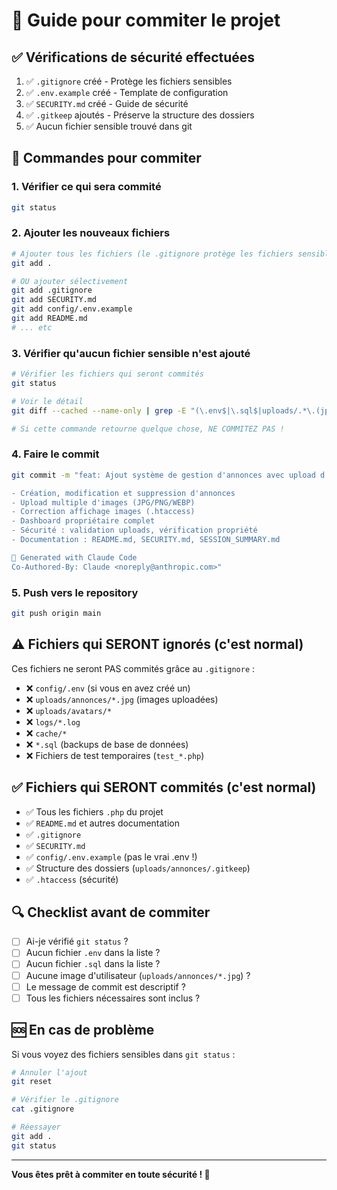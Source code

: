 # 📝 Guide pour commiter le projet

## ✅ Vérifications de sécurité effectuées

1. ✅ `.gitignore` créé - Protège les fichiers sensibles
2. ✅ `.env.example` créé - Template de configuration
3. ✅ `SECURITY.md` créé - Guide de sécurité
4. ✅ `.gitkeep` ajoutés - Préserve la structure des dossiers
5. ✅ Aucun fichier sensible trouvé dans git

## 🚀 Commandes pour commiter

### 1. Vérifier ce qui sera commité
```bash
git status
```

### 2. Ajouter les nouveaux fichiers
```bash
# Ajouter tous les fichiers (le .gitignore protège les fichiers sensibles)
git add .

# OU ajouter sélectivement
git add .gitignore
git add SECURITY.md
git add config/.env.example
git add README.md
# ... etc
```

### 3. Vérifier qu'aucun fichier sensible n'est ajouté
```bash
# Vérifier les fichiers qui seront commités
git status

# Voir le détail
git diff --cached --name-only | grep -E "(\.env$|\.sql$|uploads/.*\.(jpg|jpeg|png))"

# Si cette commande retourne quelque chose, NE COMMITEZ PAS !
```

### 4. Faire le commit
```bash
git commit -m "feat: Ajout système de gestion d'annonces avec upload d'images

- Création, modification et suppression d'annonces
- Upload multiple d'images (JPG/PNG/WEBP)
- Correction affichage images (.htaccess)
- Dashboard propriétaire complet
- Sécurité : validation uploads, vérification propriété
- Documentation : README.md, SECURITY.md, SESSION_SUMMARY.md

🤖 Generated with Claude Code
Co-Authored-By: Claude <noreply@anthropic.com>"
```

### 5. Push vers le repository
```bash
git push origin main
```

## ⚠️ Fichiers qui SERONT ignorés (c'est normal)

Ces fichiers ne seront PAS commités grâce au `.gitignore` :

- ❌ `config/.env` (si vous en avez créé un)
- ❌ `uploads/annonces/*.jpg` (images uploadées)
- ❌ `uploads/avatars/*`
- ❌ `logs/*.log`
- ❌ `cache/*`
- ❌ `*.sql` (backups de base de données)
- ❌ Fichiers de test temporaires (`test_*.php`)

## ✅ Fichiers qui SERONT commités (c'est normal)

- ✅ Tous les fichiers `.php` du projet
- ✅ `README.md` et autres documentation
- ✅ `.gitignore`
- ✅ `SECURITY.md`
- ✅ `config/.env.example` (pas le vrai .env !)
- ✅ Structure des dossiers (`uploads/annonces/.gitkeep`)
- ✅ `.htaccess` (sécurité)

## 🔍 Checklist avant de commiter

- [ ] Ai-je vérifié `git status` ?
- [ ] Aucun fichier `.env` dans la liste ?
- [ ] Aucun fichier `.sql` dans la liste ?
- [ ] Aucune image d'utilisateur (`uploads/annonces/*.jpg`) ?
- [ ] Le message de commit est descriptif ?
- [ ] Tous les fichiers nécessaires sont inclus ?

## 🆘 En cas de problème

Si vous voyez des fichiers sensibles dans `git status` :

```bash
# Annuler l'ajout
git reset

# Vérifier le .gitignore
cat .gitignore

# Réessayer
git add .
git status
```

---

**Vous êtes prêt à commiter en toute sécurité ! 🎉**
